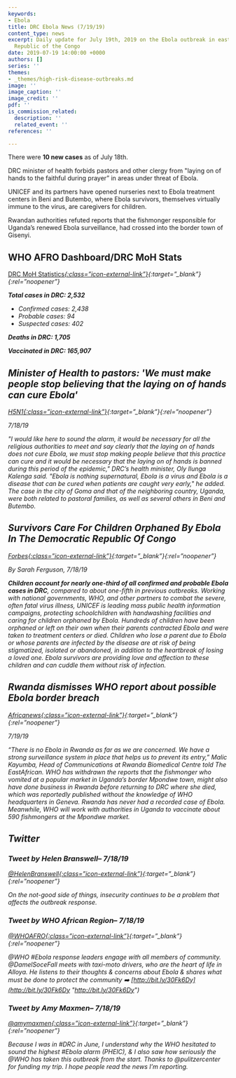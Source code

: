 ```yaml
---
keywords:
- Ebola
title: DRC Ebola News (7/19/19)
content_type: news
excerpt: Daily update for July 19th, 2019 on the Ebola outbreak in eastern Democratic
  Republic of the Congo
date: 2019-07-19 14:00:00 +0000
authors: []
series: ''
themes:
- _themes/high-risk-disease-outbreaks.md
image: ''
image_caption: ''
image_credit: ''
pdf: ''
is_commission_related:
  description: ''
  related_event: ''
references: ''

---
```

There were **10 new cases** as of July 18th.

DRC minister of health forbids pastors and other clergy from "laying on of hands to the faithful during prayer” in areas under threat of Ebola.

UNICEF and its partners have opened nurseries next to Ebola treatment centers in Beni and Butembo, where Ebola survivors, themselves virtually immune to the virus, are caregivers for children.

Rwandan authorities refuted reports that the fishmonger responsible for Uganda’s renewed Ebola surveillance, had crossed into the border town of Gisenyi.

## WHO AFRO Dashboard/DRC MoH Stats

[DRC MoH Statistics<i/>{:class=”icon-external-link”}](https://us13.campaign-archive.com/?u=89e5755d2cca4840b1af93176&id=c0fbfca105){:target=”_blank”}{:rel=”noopener”}

**Total cases in DRC: 2,532**

* Confirmed cases: 2,438
* Probable cases: 94
* Suspected cases: 402

**Deaths in DRC: 1,705**

**Vaccinated in DRC: 165,907**

## Minister of Health to pastors: 'We must make people stop believing that the laying on of hands can cure Ebola'

[_H5N1_<i/>{:class=”icon-external-link”}](https://crofsblogs.typepad.com/h5n1/2019/07/minister-of-health-to-pastors-we-must-make-people-stop-believing-that-the-laying-on-of-hands-can-cure-ebola.html){:target=”_blank”}{:rel=”noopener”}

_7/18/19_

"I would like here to sound the alarm, it would be necessary for all the religious authorities to meet and say clearly that the laying on of hands does not cure Ebola, we must stop making people believe that this practice can cure and it would be necessary that the laying on of hands is banned during this period of the epidemic," DRC’s health minister, Oly Ilunga Kalenga said. "Ebola is nothing supernatural, Ebola is a virus and Ebola is a disease that can be cured when patients are caught very early," he added. The case in the city of Goma and that of the neighboring country, Uganda, were both related to pastoral families, as well as several others in Beni and Butembo.

## Survivors Care For Children Orphaned By Ebola In The Democratic Republic Of Congo

[_Forbes_<i/>{:class=”icon-external-link”}](https://www.forbes.com/sites/unicefusa/2019/07/18/survivors-care-for-children-orphaned-by-ebola-in-the-democratic-republic-of-congo/#7c70eac536d5){:target=”_blank”}{:rel=”noopener”}

_By Sarah Ferguson, 7/18/19_

**Children account for nearly one-third of all confirmed and probable Ebola cases in DRC**, compared to about one-fifth in previous outbreaks. Working with national governments, WHO, and other partners to combat the severe, often fatal virus illness, UNICEF is leading mass public health information campaigns, protecting schoolchildren with handwashing facilities and caring for children orphaned by Ebola. Hundreds of children have been orphaned or left on their own when their parents contracted Ebola and were taken to treatment centers or died. Children who lose a parent due to Ebola or whose parents are infected by the disease are at risk of being stigmatized, isolated or abandoned, in addition to the heartbreak of losing a loved one. Ebola survivors are providing love and affection to these children and can cuddle them without risk of infection.

## Rwanda dismisses WHO report about possible Ebola border breach

[_Africanews_<i/>{:class=”icon-external-link”}](https://www.africanews.com/2019/07/19/uganda-intensifies-surveillance-after-who-reports-new-ebola-incident/){:target=”_blank”}{:rel=”noopener”}

_7/19/19_

“There is no Ebola in Rwanda as far as we are concerned. We have a strong surveillance system in place that helps us to prevent its entry,” Malic Kayumba, Head of Communications at Rwanda Biomedical Centre told The EastAfrican. WHO has withdrawn the reports that the fishmonger who vomited at a popular market in Uganda’s border Mpondwe town, might also have done business in Rwanda before returning to DRC where she died, which was reportedly published without the knowledge of WHO headquarters in Geneva. Rwanda has never had a recorded case of Ebola. Meanwhile, WHO will work with authorities in Uganda to vaccinate about 590 fishmongers at the Mpondwe market.

## Twitter

### Tweet by Helen Branswell– 7/18/19

[@HelenBranswell<i/>{:class=”icon-external-link”}](https://twitter.com/HelenBranswell/status/1151952449265197061){:target=”_blank”}{:rel=”noopener”}

On the not-good side of things, insecurity continues to be a problem that affects the outbreak response.

### Tweet by WHO African Region– 7/18/19

[@WHOAFRO<i/>{:class=”icon-external-link”}](https://twitter.com/WHOAFRO/status/1151901864763506688){:target=”_blank”}{:rel=”noopener”}

@WHO #Ebola response leaders engage with all members of community. @DamelSoceFall meets with taxi-moto drivers, who are the heart of life in Alloya. He listens to their thoughts & concerns about Ebola & shares what must be done to protect the community ➡️ [http://bit.ly/30Fk6Dy](http://bit.ly/30Fk6Dy "http://bit.ly/30Fk6Dy")

### Tweet by Amy Maxmen– 7/18/19

[@amymaxmen<i/>{:class=”icon-external-link”}](https://twitter.com/amymaxmen/status/1151960155560398849){:target=”_blank”}{:rel=”noopener”}

Because I was in #DRC in June, I understand why the WHO hesitated to sound the highest #Ebola alarm (PHEIC), & I also saw how seriously the @WHO has taken this outbreak from the start. Thanks to @pulitzercenter for funding my trip. I hope people read the news I’m reporting.